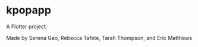 # kpopapp

A Flutter project.

Made by Serena Gao, Rebecca Tafete, Tarah Thompson, and Eric Matthews
